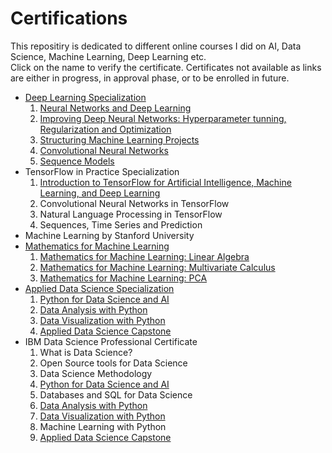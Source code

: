# Certifications
This repositiry is dedicated to different online courses I did on AI, Data Science, Machine Learning, Deep Learning etc.
<br>
Click on the name to verify the certificate. Certificates not available as links are either in progress, in approval phase, or to be enrolled in future. 
<br>

* [Deep Learning Specialization](https://www.coursera.org/account/accomplishments/specialization/QCNQP6JC97Q9)
	1. [Neural Networks and Deep Learning](https://www.coursera.org/account/accomplishments/verify/QFSE3GMFLZ4K)
	2. [Improving Deep Neural Networks: Hyperparameter tunning, Regularization and Optimization](https://www.coursera.org/account/accomplishments/verify/9DTYVR5E9MNQ)
	3. [Structuring Machine Learning Projects](https://www.coursera.org/account/accomplishments/verify/GQMR6JU5BVVV)
	4. [Convolutional Neural Networks](https://www.coursera.org/account/accomplishments/verify/F3JHXTZALC3Q)
	5. [Sequence Models](https://www.coursera.org/account/accomplishments/verify/NGWMJJURRMEM)
* TensorFlow in Practice Specialization
	1. [Introduction to TensorFlow for Artificial Intelligence, Machine Learning, and Deep Learning](https://www.coursera.org/account/accomplishments/verify/UQHL8S776ZHX)
	2. Convolutional Neural Networks in TensorFlow
	3. Natural Language Processing in TensorFlow
	4. Sequences, Time Series and Prediction
* Machine Learning by Stanford University
* [Mathematics for Machine Learning](https://www.coursera.org/account/accomplishments/specialization/JLNS4URRRENR)
	1. [Mathematics for Machine Learning: Linear Algebra](https://www.coursera.org/account/accomplishments/verify/NXYKFM6DH3E7)
	2. [Mathematics for Machine Learning: Multivariate Calculus](https://www.coursera.org/account/accomplishments/verify/X922S8GYQ3MA)
	3. [Mathematics for Machine Learning: PCA](https://www.coursera.org/account/accomplishments/verify/QZVRYYP4R28K)
* [Applied Data Science Specialization](https://www.coursera.org/account/accomplishments/specialization/FRZJAJNXW6UN)
	1. [Python for Data Science and AI](https://www.coursera.org/account/accomplishments/verify/UCMNGPHJB23Q)
	2. [Data Analysis with Python](https://www.coursera.org/account/accomplishments/verify/AMSG55EMMQAZ)
	3. [Data Visualization with Python](https://www.coursera.org/account/accomplishments/verify/CRXPN2CMRA6Y)
	4. [Applied Data Science Capstone](https://www.coursera.org/account/accomplishments/verify/2JF8UD7GXW6M)
* IBM Data Science Professional Certificate
	1. What is Data Science?
	2. Open Source tools for Data Science
	3. Data Science Methodology
	4. [Python for Data Science and AI](https://www.coursera.org/account/accomplishments/verify/UCMNGPHJB23Q)
	5. Databases and SQL for Data Science
	6. [Data Analysis with Python](https://www.coursera.org/account/accomplishments/verify/AMSG55EMMQAZ)
	7. [Data Visualization with Python](https://www.coursera.org/account/accomplishments/verify/CRXPN2CMRA6Y)
	8. Machine Learning with Python
	9. [Applied Data Science Capstone](https://www.coursera.org/account/accomplishments/verify/2JF8UD7GXW6M)
